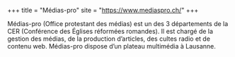 +++
title = "Médias-pro"
site = "https://www.mediaspro.ch/"
+++

Médias-pro (Office protestant des médias) est un des 3 départements de la CER (Conférence des Églises réformées romandes). Il est chargé de la gestion des médias, de la production d’articles, des cultes radio et de contenu web. Médias-pro dispose d’un plateau multimédia à Lausanne.
